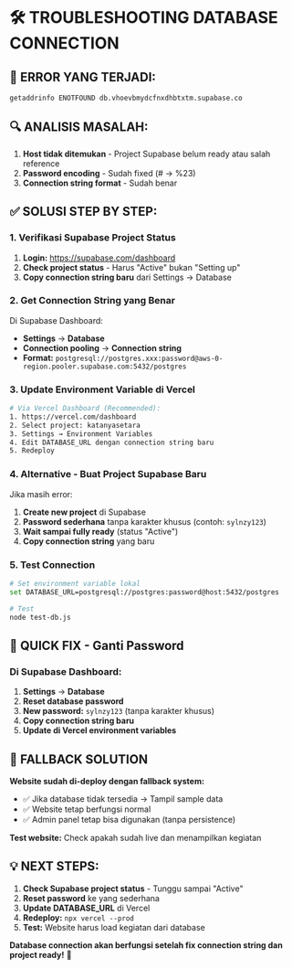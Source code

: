 # 🛠️ TROUBLESHOOTING DATABASE CONNECTION

## 🚨 **ERROR YANG TERJADI:**
```
getaddrinfo ENOTFOUND db.vhoevbmydcfnxdhbtxtm.supabase.co
```

## 🔍 **ANALISIS MASALAH:**
1. **Host tidak ditemukan** - Project Supabase belum ready atau salah reference
2. **Password encoding** - Sudah fixed (# → %23)
3. **Connection string format** - Sudah benar

## ✅ **SOLUSI STEP BY STEP:**

### **1. Verifikasi Supabase Project Status**
1. **Login:** https://supabase.com/dashboard
2. **Check project status** - Harus "Active" bukan "Setting up"
3. **Copy connection string baru** dari Settings → Database

### **2. Get Connection String yang Benar**
Di Supabase Dashboard:
- **Settings** → **Database** 
- **Connection pooling** → **Connection string**
- **Format:** `postgresql://postgres.xxx:password@aws-0-region.pooler.supabase.com:5432/postgres`

### **3. Update Environment Variable di Vercel**
```bash
# Via Vercel Dashboard (Recommended):
1. https://vercel.com/dashboard
2. Select project: katanyasetara  
3. Settings → Environment Variables
4. Edit DATABASE_URL dengan connection string baru
5. Redeploy
```

### **4. Alternative - Buat Project Supabase Baru**
Jika masih error:
1. **Create new project** di Supabase
2. **Password sederhana** tanpa karakter khusus (contoh: `sylnzy123`)
3. **Wait sampai fully ready** (status "Active")
4. **Copy connection string** yang baru

### **5. Test Connection**
```bash
# Set environment variable lokal
set DATABASE_URL=postgresql://postgres:password@host:5432/postgres

# Test
node test-db.js
```

## 🎯 **QUICK FIX - Ganti Password**

### **Di Supabase Dashboard:**
1. **Settings** → **Database**
2. **Reset database password**
3. **New password:** `sylnzy123` (tanpa karakter khusus)
4. **Copy connection string baru**
5. **Update di Vercel environment variables**

## 🚀 **FALLBACK SOLUTION**

**Website sudah di-deploy dengan fallback system:**
- ✅ Jika database tidak tersedia → Tampil sample data
- ✅ Website tetap berfungsi normal
- ✅ Admin panel tetap bisa digunakan (tanpa persistence)

**Test website:** Check apakah sudah live dan menampilkan kegiatan

## 💡 **NEXT STEPS:**

1. **Check Supabase project status** - Tunggu sampai "Active"
2. **Reset password** ke yang sederhana  
3. **Update DATABASE_URL** di Vercel
4. **Redeploy:** `npx vercel --prod`
5. **Test:** Website harus load kegiatan dari database

**Database connection akan berfungsi setelah fix connection string dan project ready!** 🔧
